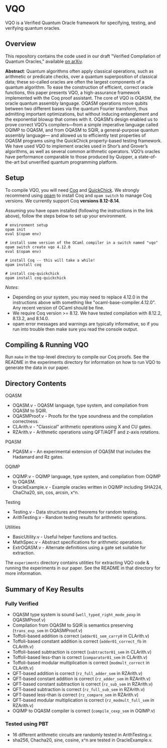 # VQO

VQO is a Verified Quantum Oracle framework for specifying, testing, and verifying quantum oracles.

## Overview

This repository contains the code used in our draft "Verified Compilation of Quantum Oracles," available [on arXiv](https://arxiv.org/pdf/2112.06700.pdf).

**Abstract**: Quantum algorithms often apply classical operations, such as arithmetic or predicate checks, over a quantum superposition of classical data; these so-called oracles are often the largest components of a quantum algorithm. To ease the construction of efficient, correct oracle functions, this paper presents VQO, a high-assurance framework implemented with the Coq proof assistant. The core of VQO is OQASM, the oracle quantum assembly language. OQASM operations move qubits between two different bases via the quantum Fourier transform, thus admitting important optimizations, but without inducing entanglement and the exponential blowup that comes with it. OQASM’s design enabled us to prove correct VQO’s compilers—from a simple imperative language called OQIMP to OQASM, and from OQASM to SQIR, a general-purpose quantum assembly language— and allowed us to efficiently test properties of OQASM programs using the QuickChick property-based testing framework. We have used VQO to implement oracles used in Shor’s and Grover’s algorithms, as well as several common arithmetic operators. VQO’s oracles have performance comparable to those produced by Quipper, a state-of-the-art but unverified quantum programming platform.

## Setup

To compile VQO, you will need [Coq](https://coq.inria.fr/) and [QuickChick](https://github.com/QuickChick/QuickChick). We strongly recommend using [opam](https://opam.ocaml.org/doc/Install.html) to install Coq and `opam switch` to manage Coq versions. We currently support Coq **versions 8.12-8.14**.

Assuming you have opam installed (following the instructions in the link above), follow the steps below to set up your environment.
```
# environment setup
opam init
eval $(opam env)

# install some version of the OCaml compiler in a switch named "vqo"
opam switch create vqo 4.12.0
eval $(opam env)

# install Coq -- this will take a while!
opam install coq

# install coq-quickchick
opam install coq-quickchick
```

*Notes*:
* Depending on your system, you may need to replace 4.12.0 in the instructions above with something like "ocaml-base-compiler.4.12.0". Any recent version of OCaml should be fine. 
* We require Coq version >= 8.12. We have tested compilation with 8.12.2, 8.13.2, and 8.14.0.
* opam error messages and warnings are typically informative, so if you run into trouble then make sure you read the console output.

## Compiling & Running VQO

Run `make` in the top-level directory to compile our Coq proofs. See the README in the experiments directory for information on how to run VQO to generate the data in our paper.

## Directory Contents

OQASM
* OQASM.v - OQASM language, type system, and compilation from OQASM to SQIR.
* OQASMProof.v - Proofs for the type soundness and the compilation correctness.
* CLArith.v - "Classical" arithmetic operations using X and CU gates.
* RZArith.v - Arithmetic operations using QFT/AQFT and z-axis rotations.

PQASM
* PQASM.v - An experimental extension of OQASM that includes the Hadamard and Rz gates.

OQIMP
* OQIMP.v - OQIMP language, type system, and compilation from OQIMP to OQASM.
* OracleExample.v - Example oracles written in OQIMP including SHA224, ChaCha20, sin, cos, arcsin, x^n.

Testing
* Testing.v - Data structures and theorems for random testing.
* ArithTesting.v - Random testing results for arithmetic operations.

Utilities
* BasicUtility.v - Useful helper functions and tactics.
* MathSpec.v - Abstract specifications for arithmetic operations.
* ExtrOQASM.v - Alternate definitions using a gate set suitable for extraction.

The `experiments` directory contains utilities for extracting VQO code & running the experiments in our paper. See the README in that directory for more information.

## Summary of Key Results

### Fully Verified
* OQASM type system is sound (`well_typed_right_mode_pexp` in OQASMProof.v)
* Compilation from OQASM to SQIR is semantics preserving (`trans_exp_sem` in OQASMProof.v)
* Toffoli-based addition is correct (`adder01_sem_carry0` in CLArith.v)
* Toffoli-based constant addition is correct (`adder01_correct_fb` in CLArith.v)
* Toffoli-based subtraction is correct (`subtractor01_sem` in CLArith.v)
* Toffoli-based less-than is correct (`comparator01_sem` in CLArith.v)
* Toffoli-based modular multiplication is correct (`modmult_correct` in CLArith.v)
* QFT-based addition is correct (`rz_full_adder_sem` in RZArith.v)
* QFT-based constant addition is correct (`rz_adder_sem` in RZArith.v)
* QFT-based constant subtraction is correct (`rz_sub_sem` in RZArith.v)
* QFT-based subtraction is correct (`rz_full_sub_sem` in RZArith.v)
* QFT-based less-than is correct (`rz_compare_sem` in RZArith.v)
* QFT-based modular multiplication is correct (`rz_modmult_full_sem` in RZArith.v)
* OQIMP to OQASM compiler is correct (`compile_cexp_sem` in OQIMP.v)

### Tested using PBT
* 16 different arithmetic circuits are randomly tested in ArithTesting.v.
* sha256, Chacha20, sine, cosine, x^n are tested in OracleExample.v.


